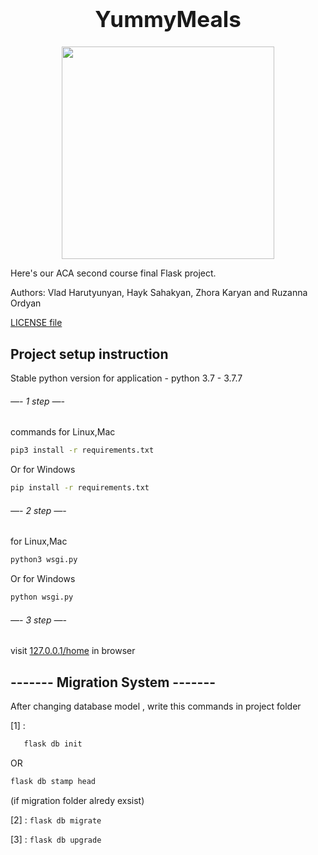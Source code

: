 <p align="center">
  <h1 style="font-size:35px; text-align:center;"> YummyMeals </h1>
</p>
<p align="center">
  <img width="340" height="340" src="https://github.com/Vlad-Harutyunyan/YummyMeals/blob/master/app/index/static/media/logo1.png">
</p>
Here's our ACA second course final Flask project. 

Authors: Vlad Harutyunyan, Hayk Sahakyan, Zhora Karyan and Ruzanna Ordyan

[LICENSE file](https://github.com/Vlad-Harutyunyan/YummyMeals/blob/master/LICENSE.md)

## Project setup instruction
Stable python version for application - python 3.7 - 3.7.7


###### —-    1 step     —-

commands
for Linux,Mac
```sh
pip3 install -r requirements.txt
```

Or
for Windows
```sh
pip install -r requirements.txt
```


###### —-    2 step     —-

for Linux,Mac
```sh
python3 wsgi.py 
```
Or
for Windows
```sh 
python wsgi.py 
```


###### —-    3 step     —-

visit [127.0.0.1/home](http://127.0.0.1:5000/) in browser




## ------- Migration System -------

After changing database model , write this commands in project folder 
 
 [1] :
 ```sh
    flask db init 
   ``` 
  OR  
  ```sh 
  flask db stamp head 
  ``` 
  (if migration folder alredy exsist)

 [2] : ``` flask db migrate ```

 [3] : ``` flask db upgrade ```
